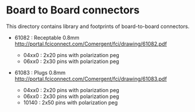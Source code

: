 Board to Board connectors
=========================

  This directory contains library and footprints of board-to-board connectors.

  * 61082 : Receptable 0.8mm
      http://portal.fciconnect.com/Comergent/fci/drawing/61082.pdf

       * 04xx0 : 2x20 pins with polarization peg
       * 06xx0 : 2x30 pins with polarization peg

  * 61083 : Plugs 0.8mm
      http://portal.fciconnect.com/Comergent/fci/drawing/61083.pdf

       * 04xx0 : 2x20 pins with polarization peg
       * 06xx0 : 2x30 pins with polarization peg
       * 10140 : 2x50 pins with polarization peg